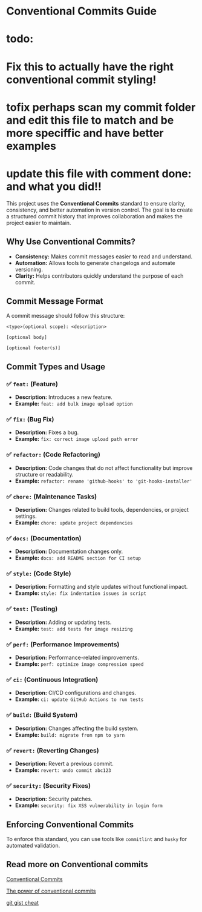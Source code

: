 # Conventional Commits Guide
# todo:
# Fix this to actually have the right conventional commit styling!
# tofix perhaps scan my commit folder and edit this file to match and be more speciffic and have better examples
# update this file with comment done: and what you did!!


This project uses the **Conventional Commits** standard to ensure clarity, consistency, and better automation in version control. The goal is to create a structured commit history that improves collaboration and makes the project easier to maintain.

## Why Use Conventional Commits?
- **Consistency:** Makes commit messages easier to read and understand.
- **Automation:** Allows tools to generate changelogs and automate versioning.
- **Clarity:** Helps contributors quickly understand the purpose of each commit.

## Commit Message Format
A commit message should follow this structure:

```plaintext
<type>(optional scope): <description>

[optional body]

[optional footer(s)]
```

## Commit Types and Usage

### ✅ `feat:` (Feature)
- **Description:** Introduces a new feature.
- **Example:** `feat: add bulk image upload option`

### ✅ `fix:` (Bug Fix)
- **Description:** Fixes a bug.
- **Example:** `fix: correct image upload path error`

### ✅ `refactor:` (Code Refactoring)
- **Description:** Code changes that do not affect functionality but improve structure or readability.
- **Example:** `refactor: rename 'github-hooks' to 'git-hooks-installer'`

### ✅ `chore:` (Maintenance Tasks)
- **Description:** Changes related to build tools, dependencies, or project settings.
- **Example:** `chore: update project dependencies`

### ✅ `docs:` (Documentation)
- **Description:** Documentation changes only.
- **Example:** `docs: add README section for CI setup`

### ✅ `style:` (Code Style)
- **Description:** Formatting and style updates without functional impact.
- **Example:** `style: fix indentation issues in script`

### ✅ `test:` (Testing)
- **Description:** Adding or updating tests.
- **Example:** `test: add tests for image resizing`

### ✅ `perf:` (Performance Improvements)
- **Description:** Performance-related improvements.
- **Example:** `perf: optimize image compression speed`

### ✅ `ci:` (Continuous Integration)
- **Description:** CI/CD configurations and changes.
- **Example:** `ci: update GitHub Actions to run tests`

### ✅ `build:` (Build System)
- **Description:** Changes affecting the build system.
- **Example:** `build: migrate from npm to yarn`

### ✅ `revert:` (Reverting Changes)
- **Description:** Revert a previous commit.
- **Example:** `revert: undo commit abc123`

### ✅ `security:` (Security Fixes)
- **Description:** Security patches.
- **Example:** `security: fix XSS vulnerability in login form`

## Enforcing Conventional Commits
To enforce this standard, you can use tools like `commitlint` and `husky` for automated validation.

## Read more on Conventional commits
[Conventional Commits][conventional-commits-main-site]

[The power of conventional commits][the-powewr-of-conv-commits]

[git gist cheat][cheat-cheat]




[cheat-cheat]: https://gist.github.com/qoomon/5dfcdf8eec66a051ecd85625518cfd13
[conventional-commits-main-site]: https://www.conventionalcommits.org/
[the-powewr-of-conv-commits]: https://julien.ponge.org/blog/the-power-of-conventional-commits/
